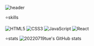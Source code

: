 ![header](https://capsule-render.vercel.app/api?type=waving=&color=gradient&text=%2020220719tue%20&height=300&fontSize=100)



⭐skills

![HTML5](https://img.shields.io/badge/html5-%23E34F26.svg?style=for-the-badge&logo=html5&logoColor=white) 
![CSS3](https://img.shields.io/badge/css3-%231572B6.svg?style=for-the-badge&logo=css3&logoColor=white)
![JavaScript](https://img.shields.io/badge/javascript-%23F7DF1E.svg?style=for-the-badge&logo=javascript&logoColor=%23323330)
![React](https://img.shields.io/badge/react-%2320232a.svg?style=for-the-badge&logo=react&logoColor=%2361DAFB)



⭐stats
![20220719tue's GitHub stats](https://github-readme-stats.vercel.app/api?username=20220719tue&theme=buefy&show_icons=true)
<!--
**20220719tue/20220719tue** is a ✨ _special_ ✨ repository because its `README.md` (this file) appears on your GitHub profile.

Here are some ideas to get you started:

- 🔭 I’m currently working on ...
- 🌱 I’m currently learning ...
- 👯 I’m looking to collaborate on ...
- 🤔 I’m looking for help with ...
- 💬 Ask me about ...
- 📫 How to reach me: ...
- 😄 Pronouns: ...
- ⚡ Fun fact: ...
-->
